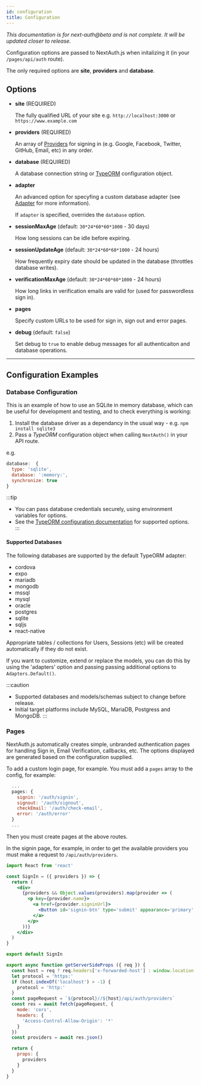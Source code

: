 ```yaml
---
id: configuration
title: Configuration
---
```

*This documentation is for next-auth@beta and is not complete. It will be updated closer to release.*

Configuration options are passed to NextAuth.js when initalizing it (in your `/pages/api/auth` route).

The only required options are **site**, **providers** and **database**.

## Options

* **site** (REQUIRED)

  The fully qualified URL of your site e.g. `http://localhost:3000` or `https://www.example.com`

* **providers** (REQUIRED)

  An array of [Providers](/providers) for signing in (e.g. Google, Facebook, Twitter, GitHub, Email, etc) in any order.
* **database** (REQUIRED)

  A database connection string or [TypeORM](https://github.com/typeorm/typeorm/blob/master/docs/using-ormconfig.md) configuration object.
* **adapter** 

  An advanced option for specyfing a custom database adapter (see [Adapter](/adapters) for more information).

  If `adapter` is specified, overrides the `database` option.

* **sessionMaxAge** (default: `30*24*60*60*1000` - 30 days)

  How long sessions can be idle before expiring.
* **sessionUpdateAge** (default: `30*24*60*60*1000` - 24 hours)

  How frequently expiry date should be updated in the database (throttles database writes).
* **verificationMaxAge** (default: `30*24*60*60*1000` - 24 hours)

  How long links in verification emails are valid for (used for passwordless sign in).
* **pages**

  Specify custom URLs to be used for sign in, sign out and error pages.
* **debug** (default: `false`)

  Set debug to `true` to enable debug messages for all authenticaiton and database operations.

---

## Configuration Examples 

### Database Configuration

This is an example of how to use an SQLite in memory database, which can be useful for development and testing, and to check everything is working:

1. Install the database driver as a dependancy in the usual way - e.g. `npm install sqlite3`
2. Pass a *TypeORM* configuration object when calling `NextAuth()` in your API route.

e.g.

```js title="/pages/api/auth/[...slug].js"
database:  {
  type: 'sqlite',
  database: ':memory:',
  synchronize: true
}
```

:::tip
* You can pass database credentials securely, using environment variables for options.
* See the [TypeORM configuration documentation](https://github.com/typeorm/typeorm/blob/master/docs/using-ormconfig.md) for supported options.
:::

#### Supported Databases

The following databases are supported by the default TypeORM adapter:

* cordova
* expo
* mariadb
* mongodb
* mssql
* mysql
* oracle
* postgres
* sqlite
* sqljs
* react-native

Appropriate tables / collections for Users, Sessions (etc) will be created automatically if they do not exist.

If you want to customize, extend or replace the models, you can do this by using the 'adapters' option and passing passing additional options to `Adapters.Default()`.

:::caution
 * Supported databases and models/schemas subject to change before release.
 * Initial target platforms include MySQL, MariaDB, Postgress and MongoDB.
:::

### Pages

NextAuth.js automatically creates simple, unbranded authentication pages for handling Sign in, Email Verification, callbacks, etc. The options displayed are generated based on the configuration supplied.

To add a custom login page, for example. You must add a `pages` array to the config, for example:

```javascript title="/pages/api/auth/[...slug].js"
  ...
  pages: {
    signin: '/auth/signin',
    signout: '/auth/signout',
    checkEmail: '/auth/check-email',
    error: '/auth/error'
  }
  ...
```

Then you must create pages at the above routes. 

In the signin page, for example, in order to get the available providers you must make a request to `/api/auth/providers`.

```jsx title="/pages/auth/signin"
import React from 'react'

const SignIn = ({ providers }) => {
  return (
    <div>
      {providers && Object.values(providers).map(provider => (
        <p key={provider.name}>
          <a href={provider.signinUrl}>
            <Button id='signin-btn' type='submit' appearance='primary' block>Sign in with {provider.name}</Button>
          </a>
        </p>
      ))}
    </div>
  )
}

export default SignIn

export async function getServerSideProps ({ req }) {
  const host = req ? req.headers['x-forwarded-host'] : window.location.hostname
  let protocol = 'https:'
  if (host.indexOf('localhost') > -1) {
    protocol = 'http:'
  }
  const pageRequest = `${protocol}//${host}/api/auth/providers`
  const res = await fetch(pageRequest, {
    mode: 'cors',
    headers: {
      'Access-Control-Allow-Origin': '*'
    }
  })
  const providers = await res.json()

  return {
    props: {
      providers
    }
  }
}
```